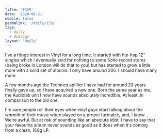 ```yaml
---
title: '#159'
date: '2020-08-21'
mobile: false
permalink: '/daily/159/'
tags:
  - daily
  - discogs
layout: 'daily'
---
```


I've a fringe interest in Vinyl for a long time. It started with hip-hop 12" singles which I eventually sold for nothing to some Soho record stores (being broke in London will do that to you) but has started to grow a little more with a solid set of albums. I only have around 200. I should have many more.

A few months ago the Technics aplifier I have had for around 20 years finally gave up, so I have acquired a new one. Born the same year as me, the Audiolab unit I now have sounds absolutely incredible. At least, in comparison to the old one.

I'm sure people roll their eyes when _vinyl guys_ start talking about the _warmth_ of their music when played on a proper turntable, and, I know... We're awful. But at risk of sounding like an absolute idiot, I have to say that your favourite album never sounds as good as it does when it's coming from a clean, 180g LP.
